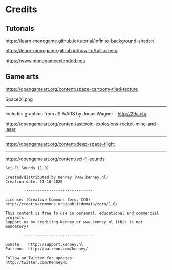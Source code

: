 # Credits

## Tutorials

https://learn-monogame.github.io/tutorial/infinite-background-shader/

https://learn-monogame.github.io/how-to/fullscreen/

https://www.monogameextended.net/

## Game arts

https://opengameart.org/content/space-cartoony-tiled-texture

Space01.png

---

Includes graphics from JS WARS by Jonas Wagner - http://29a.ch/

https://opengameart.org/content/asteroid-explosions-rocket-mine-and-laser


---

https://opengameart.org/content/deep-space-flight

---

https://opengameart.org/content/sci-fi-sounds

	

	Sci-Fi Sounds (1.0)

	Created/distributed by Kenney (www.kenney.nl)
	Creation date: 11-10-2020

			------------------------------

	License: (Creative Commons Zero, CC0)
	http://creativecommons.org/publicdomain/zero/1.0/

	This content is free to use in personal, educational and commercial projects.
	Support us by crediting Kenney or www.kenney.nl (this is not mandatory)

			------------------------------

	Donate:   http://support.kenney.nl
	Patreon:  http://patreon.com/kenney/

	Follow on Twitter for updates:
	http://twitter.com/KenneyNL

